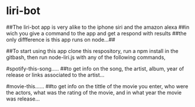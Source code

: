# liri-bot


##The liri-bot app is very alike to the iphone siri and the amazon alexa
##in wich you give a command to the app and get a respond with results
##the only diffference is this app runs on node...##

 ##To start using this app clone this respository, run a npm install in the  gitbash, then run node-liri.js with  any of the following commands, 
 
 #spotify-this-song..... 
 ##to get info on the song, the artist, album, year of release or links associated to the artist...

#movie-this...... 
##to get info on the tittle of the movie you enter, who were the actors, what was the rating of the movie, and in what year the movie was release...


